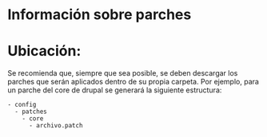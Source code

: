 Información sobre parches
===

# Ubicación:
Se recomienda que, siempre que sea posible, se deben descargar los parches que
serán aplicados dentro de su propia carpeta. Por ejemplo, para un parche del
core de drupal se generará la siguiente estructura:

```
- config
  - patches
    - core
      - archivo.patch
```